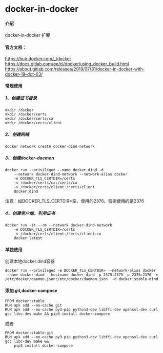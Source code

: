 # docker-in-docker

#### 介绍
docker-in-docker 扩展

#### 官方文档：
https://hub.docker.com/_/docker
https://docs.gitlab.com/ee/ci/docker/using_docker_build.html
https://about.gitlab.com/releases/2019/07/31/docker-in-docker-with-docker-19-dot-03/


#### 常规使用

##### 1、创建证书目录
``` shell
mkdir /docker
mkdir /docker/certs
mkdir /docker/certs/ca
mkdir /docker/certs/client
```

##### 2、创建网络
``` docker
docker network create docker-dind-network
```

##### 3、创建docker-daemon
``` docker
docker run --privileged --name docker-dind -d
    --network docker-dind-network --network-alias docker
    -e DOCKER_TLS_CERTDIR=/certs
    -v /docker/certs/ca:/certs/ca
    -v /docker/certs/client:/certs/client
    docker:dind
```

注意：如DOCKER_TLS_CERTDIR=空，使用的2376，否则使用的是2376

##### 4、创建客户端，引用证书
``` docker
docker run -it --rm --network docker-dind-network
    -e DOCKER_TLS_CERTDIR=/certs
    -v /docker/certs/client:/certs/client:ro
    docker:latest
```

#### 单独使用 
创建本地docker:dind容器
``` docker
docker run --privileged -e DOCKER_TLS_CERTDIR= --network-alias docker --name docker-dind --hostname docker-dind -p 2375:2375 -p 2376:2376 -v /etc/docker/daemon.json:/etc/docker/daemon.json  -d docker:stable-dind
```

#### 添加 git,docker-compose
``` docker
FROM docker:stable
RUN apk add --no-cache git
RUN apk add --no-cache py3-pip python3-dev libffi-dev openssl-dev curl gcc libc-dev make && pip3 install docker-compose
```

或者
``` docker
FROM docker:stable-git
RUN apk add --no-cache py3-pip python3-dev libffi-dev openssl-dev curl gcc libc-dev make &&
    pip3 install docker-compose
```
